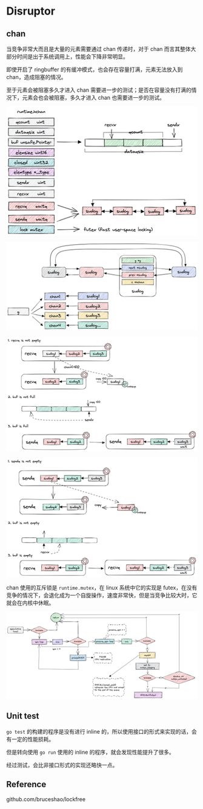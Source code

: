 # Disruptor

## chan

当竞争非常大而且是大量的元素需要通过 chan 传递时，对于 chan 而言其整体大部分时间是出于系统调用上，性能会下降非常明显。

即使开启了 ringbuffer 的有缓冲模式，也会存在容量打满，元素无法放入到 chan，造成阻塞的情况。

至于元素会被阻塞多久才进入 chan 需要进一步的测试；是否在容量没有打满的情况下，元素会也会被阻塞，多久才进入 chan 也需要进一步的测试。

![chan](./assets/chan.jpg)

![sudog](./assets/sudog.jpg)

![chan write](./assets/chan-write.jpg)

![chan read](./assets/chan-read.jpg)

chan 使用的互斥锁是 `runtime.mutex`，在 linux 系统中它的实现是 futex，在没有竞争的情况下，会退化成为一个自旋操作，速度非常快，但是当竞争比较大时，它就会在内核中休眠。

![futex](./assets/futex.jpg)


## Unit test
`go test` 的构建的程序是没有进行 inline 的，所以使用接口的形式来实现的话，会有一定的性能损耗。

但是转向使用 `go run` 使用的 inline 的程序，就会发现性能提升了很多。

经过测试，会比非接口形式的实现还略快一点。

## Reference

github.com/bruceshao/lockfree
